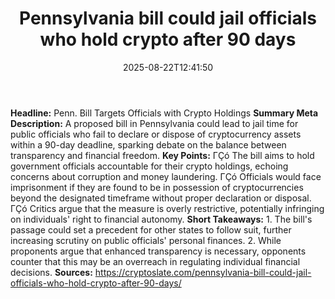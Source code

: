 ﻿---
title: "Pennsylvania bill could jail officials who hold crypto after 90 days"
date: "2025-08-22T12:41:50"
category: "Markets"
summary: ""
slug: "pennsylvania bill could jail officials who hold crypto after"
source_urls:
  - "https://cryptoslate.com/pennsylvania-bill-could-jail-officials-who-hold-crypto-after-90-days/"
seo:
  title: "Pennsylvania bill could jail officials who hold crypto after 90 days | Hash n Hedge"
  description: ""
  keywords: ["news", "markets", "brief"]
---
**Headline:** Penn. Bill Targets Officials with Crypto Holdings  **Summary Meta Description:** A proposed bill in Pennsylvania could lead to jail time for public officials who fail to declare or dispose of cryptocurrency assets within a 90-day deadline, sparking debate on the balance between transparency and financial freedom.  **Key Points:**  ΓÇó The bill aims to hold government officials accountable for their crypto holdings, echoing concerns about corruption and money laundering. ΓÇó Officials would face imprisonment if they are found to be in possession of cryptocurrencies beyond the designated timeframe without proper declaration or disposal. ΓÇó Critics argue that the measure is overly restrictive, potentially infringing on individuals' right to financial autonomy.  **Short Takeaways:**  1. The bill's passage could set a precedent for other states to follow suit, further increasing scrutiny on public officials' personal finances. 2. While proponents argue that enhanced transparency is necessary, opponents counter that this may be an overreach in regulating individual financial decisions.  **Sources:**  https://cryptoslate.com/pennsylvania-bill-could-jail-officials-who-hold-crypto-after-90-days/ 
